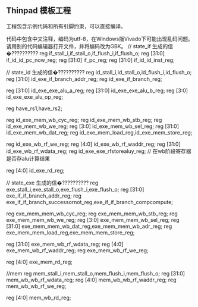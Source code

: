 Thinpad 模板工程
---------------

工程包含示例代码和所有引脚约束，可以直接编译。

代码中包含中文注释，编码为utf-8，在Windows版Vivado下可能出现乱码问题。  
请用别的代码编辑器打开文件，并将编码改为GBK。
// state_if 生成的信�??????????
reg if_stall_i,if_stall_o,if_flush_i,if_flush_o;
reg [31:0]  if_id_id_pc_now_reg;
reg [31:0]  if_pc_reg;
reg [31:0]  if_id_id_inst_reg;

// state_id 生成的信�??????????
reg id_stall_i,id_stall_o,id_flush_i,id_flush_o;
reg [31:0]  id_exe_if_branch_addr_reg;
reg id_exe_if_branch_reg;

reg [31:0]  id_exe_exe_alu_a_reg;
reg [31:0]  id_exe_exe_alu_b_reg;
reg [3:0]   id_exe_exe_alu_op_reg;

reg have_rs1,have_rs2;

reg         id_exe_mem_wb_cyc_reg;
reg         id_exe_mem_wb_stb_reg;
reg         id_exe_mem_wb_we_reg;
reg [3:0]   id_exe_mem_wb_sel_reg;
reg [31:0]  id_exe_mem_wb_dat_reg;
reg id_exe_mem_load_reg,id_exe_mem_store_reg;

reg id_exe_wb_rf_we_reg;
reg [4:0]   id_exe_wb_rf_waddr_reg;
reg [31:0]  id_exe_wb_rf_wdata_reg;
reg id_exe_exe_rfstorealuy_reg; // 在wb阶段寄存器是否存alu计算结果

reg [4:0] id_exe_rd_reg;


// state_exe 生成的信�??????????
reg exe_stall_i,exe_stall_o,exe_flush_i,exe_flush_o;
reg [31:0]  exe_if_if_branch_addr_reg;
reg exe_if_if_branch_successornot_reg,exe_if_if_branch_compcompute;

reg         exe_mem_mem_wb_cyc_reg;
reg         exe_mem_mem_wb_stb_reg;
reg         exe_mem_mem_wb_we_reg;
reg [3:0]   exe_mem_mem_wb_sel_reg;
reg [31:0]  exe_mem_mem_wb_dat_reg,exe_mem_mem_wb_adr_reg;
reg exe_mem_mem_load_reg,exe_mem_mem_store_reg;

reg [31:0] exe_mem_wb_rf_wdata_reg;
reg [4:0] exe_mem_wb_rf_waddr_reg;
reg exe_mem_wb_rf_we_reg;

reg [4:0] exe_mem_rd_reg;

//mem
reg mem_stall_i,mem_stall_o,mem_flush_i,mem_flush_o;
reg [31:0] mem_wb_wb_rf_wdata_reg;
reg [4:0] mem_wb_wb_rf_waddr_reg;
reg mem_wb_wb_rf_we_reg;

reg [4:0] mem_wb_rd_reg;
